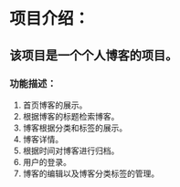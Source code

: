 # 项目介绍：

## 该项目是一个个人博客的项目。

### 功能描述：
1. 首页博客的展示。
2. 根据博客的标题检索博客。
3. 博客根据分类和标签的展示。
4. 博客详情。
5. 根据时间对博客进行归档。
6. 用户的登录。
7. 博客的编辑以及博客分类标签的管理。
